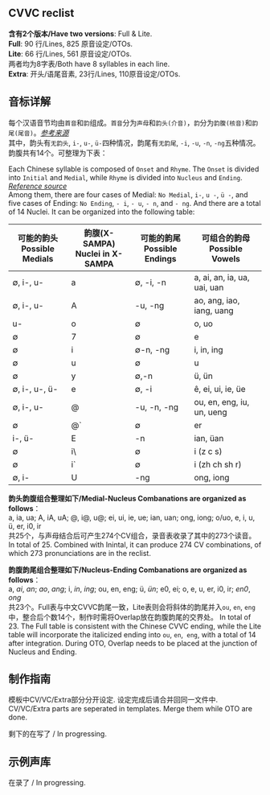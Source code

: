 ## CVVC reclist

**含有2个版本/Have two versions**: Full & Lite.  
**Full**: 90 行/Lines, 825 原音设定/OTOs.  
**Lite**: 66 行/Lines, 561 原音设定/OTOs.  
两者均为8字表/Both have 8 syllables in each line.   
**Extra**: 开头/语尾音素, 23行/Lines, 110原音设定/OTOs.  

## 音标详解  

每个汉语音节均由`首音`和`韵`组成。`首音`分为`声母`和`韵头(介音)`，`韵`分为`韵腹(核音)`和`韵尾(尾音)`。[*参考来源*](http://jpk.pku.edu.cn/course/llyyx/script/142.pdf)  
其中，韵头有`无韵头`, `i-`, `u-`, `ü-`四种情况，韵尾有`无韵尾`, `-i`, `-u`, `-n`, `-ng`五种情况。韵腹共有14个。可整理为下表： 

Each Chinese syllable is composed of `Onset` and `Rhyme`. The `Onset` is divided into `Initial` and `Medial`, while `Rhyme` is divided into `Nucleus` and `Ending`. [*Reference source*](http://jpk.pku.edu.cn/course/llyyx/script/142.pdf)  
Among them, there are four cases of Medial: `No Medial`, `i-`, `u -`, `ü -`, and five cases of Ending: `No Ending`, `- i`, `- u`, `- n`, and `- ng`. And there are a total of 14 Nuclei. It can be organized into the following table:

| 可能的韵头<br/>Possible Medials| 韵腹(X-SAMPA)<br/> Nuclei in X-SAMPA| 可能的韵尾<br/>Possible Endings|可组合的韵母<br /> Possible Vowels|
| ------ | ------ | ------ | ------ |
| ∅, i-, u- | a | ∅, -i, -n | a, ai, an, ia, ua, uai, uan |
| ∅, i-, u- | A | -u, -ng | ao, ang, iao, iang, uang |
| u- | o | ∅ | o, uo |
| ∅ | 7 | ∅ | e |
| ∅ | i | ∅-n, -ng | i, in, ing |
| ∅ | u | ∅ | u |
| ∅ | y | ∅,-n | ü, ün |
| ∅, i-, u-, ü- | e | ∅, -i | ê, ei, ui, ie, üe |
| ∅, i-, u- | @ | -u, -n, -ng | ou, en, eng, iu, un, ueng |
| ∅ | @` | ∅ | er |
| i-, ü- | E| -n | ian, üan |
| ∅ | i\ | ∅ | i (z c s) |
| ∅ | i` | ∅ | i (zh ch sh r) |
| ∅, i-| U | -ng | ong, iong |

**韵头韵腹组合整理如下/Medial-Nucleus Combanations are organized as follows**：  
a, ia, ua; A, iA, uA; @, i@, u@; ei, ui, ie, ue; ian, uan; ong, iong; o/uo, e, i, u, ü, er, i0, ir  
共25个，与声母结合后可产生274个CV组合，录音表收录了其中的273个读音。  
In total of 25. Combined with Inintal, it can produce 274 CV combinations, of which 273 pronunciations are in the reclist.  

**韵腹韵尾组合整理如下/Nucleus-Ending Combanations are organized as follows**：  
a, *ai*, *an*; *ao*, *ang*; i, *in*, *ing*; ou, en, eng; ü, *ün*; e0, ei; o, e, u, er, i0, ir; *en0*, *ong*  
共23个。Full表与中文CVVC韵尾一致，Lite表则会将斜体的韵尾并入`ou`, `en`, `eng`中，整合后个数14个，制作时需将Overlap放在韵腹韵尾的交界处。 
In total of 23. The Full table is consistent with the Chinese CVVC ending, while the Lite table will incorporate the italicized ending into `ou`, `en`,` eng`, with a total of 14 after integration. During OTO, Overlap needs to be placed at the junction of Nucleus and Ending.  

## 制作指南
模板中CV/VC/Extra部分分开设定. 设定完成后请合并回同一文件中.   
CV/VC/Extra parts are seperated in templates. Merge them while OTO are done.  

剩下的在写了 / In progressing.

## 示例声库

在录了 / In progressing.
